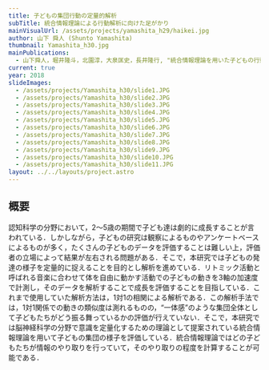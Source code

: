 ```yaml
---
title: 子どもの集団行動の定量的解析
subTitle: 統合情報理論による行動解析に向けた足がかり
mainVisualUrl: /assets/projects/yamashita_h29/haikei.jpg
author: 山下 舜人 (Shunto Yamashita)
thumbnail: Yamashita_h30.jpg
mainPublications:
  - 山下舜人，堀井隆斗，北園淳，大泉匡史，長井隆行, "統合情報理論を用いた子どもの行動解析―年齢の変化に伴う集団形成の変化と一体感の定量化に向けて―", 日本赤ちゃん学会第18回学術集会, P-110, 2018.7.7, 東京
current: true
year: 2018
slideImages:
  - /assets/projects/Yamashita_h30/slide1.JPG
  - /assets/projects/Yamashita_h30/slide2.JPG
  - /assets/projects/Yamashita_h30/slide3.JPG
  - /assets/projects/Yamashita_h30/slide4.JPG
  - /assets/projects/Yamashita_h30/slide5.JPG
  - /assets/projects/Yamashita_h30/slide6.JPG
  - /assets/projects/Yamashita_h30/slide7.JPG
  - /assets/projects/Yamashita_h30/slide8.JPG
  - /assets/projects/Yamashita_h30/slide9.JPG
  - /assets/projects/Yamashita_h30/slide10.JPG
  - /assets/projects/Yamashita_h30/slide11.JPG
layout: ../../layouts/project.astro
---
```


## 概要

認知科学の分野において，2～5歳の期間で子ども達は劇的に成長することが言われている．しかしながら，子どもの研究は観察によるものやアンケートベースによるものが多く，たくさんの子どものデータを評価することは難しい上，評価者の立場によって結果が左右される問題がある．そこで，本研究では子どもの発達の様子を定量的に捉えることを目的とし解析を進めている．リトミック活動と呼ばれる音楽に合わせて体を自由に動かす活動での子どもの動きを3軸の加速度で計測し，そのデータを解析することで成長を評価することを目指している．これまで使用していた解析方法は，1対1の相関による解析である．この解析手法では，1対1関係での動きの類似度は測れるものの，“一体感”のような集団全体として子どもたちがどう振る舞っているかの評価が行えていない．そこで，本研究では脳神経科学の分野で意識を定量化するための理論として提案されている統合情報理論を用いて子どもの集団の様子を評価している．統合情報理論ではどの子どもたちが情報のやり取りを行っていて，そのやり取りの程度を計算することが可能である．